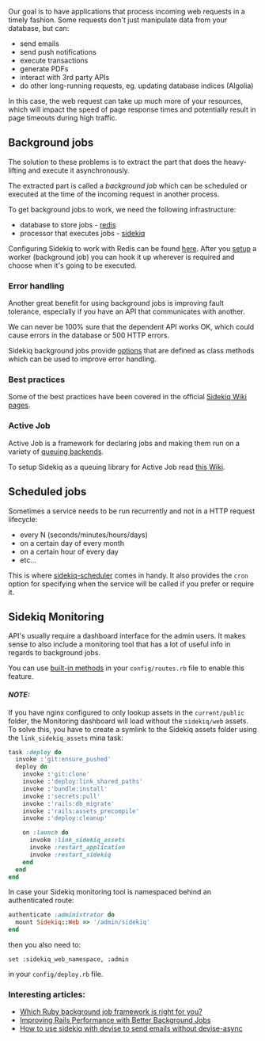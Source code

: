 Our goal is to have applications that process incoming web requests in a timely fashion.
Some requests don't just manipulate data from your database, but can:

- send emails
- send push notifications
- execute transactions
- generate PDFs
- interact with 3rd party APIs
- do other long-running requests, eg. updating database indices (Algolia)

In this case, the web request can take up much more of your resources, which will impact the speed of page response times and potentially result in page timeouts during high traffic.

## Background jobs
The solution to these problems is to extract the part that does the heavy-lifting and execute it asynchronously.

The extracted part is called a *background job* which can be scheduled or executed at the time of the incoming request in another process.

To get background jobs to work, we need the following infrastructure:

- database to store jobs - [redis](https://github.com/redis/redis-rb)
- processor that executes jobs - [sidekiq](https://github.com/mperham/sidekiq)

Configuring Sidekiq to work with Redis can be found [here](https://github.com/mperham/sidekiq/wiki/Using-Redis).
After you [setup](https://github.com/mperham/sidekiq/wiki/Getting-Started) a worker (background job) you can hook it up wherever is required and choose when it's going to be executed.

### Error handling
Another great benefit for using background jobs is improving fault tolerance, especially if you have an API that communicates with another.

We can never be 100% sure that the dependent API works OK, which could cause errors in the database or 500 HTTP errors.

Sidekiq background jobs provide [options](https://github.com/mperham/sidekiq/wiki/Advanced-Options#workers) that are defined as class methods which can be used to improve error handling.

### Best practices
Some of the best practices have been covered in the official [Sidekiq Wiki pages](https://github.com/mperham/sidekiq/wiki/Best-Practices).

### Active Job
Active Job is a framework for declaring jobs and making them run on a variety of [queuing backends](https://guides.rubyonrails.org/active_job_basics.html#starting-the-backend).

To setup Sidekiq as a queuing library for Active Job read [this Wiki](https://github.com/mperham/sidekiq/wiki/Active-Job).

## Scheduled jobs
Sometimes a service needs to be run recurrently and not in a HTTP request lifecycle:

- every N (seconds/minutes/hours/days)
- on a certain day of every month
- on a certain hour of every day
- etc...

This is where [sidekiq-scheduler](https://github.com/moove-it/sidekiq-scheduler) comes in handy.
It also provides the `cron` option for specifying when the service will be called if you prefer or require it.

## Sidekiq Monitoring
API's usually require a dashboard interface for the admin users. It makes sense to also include a monitoring tool that has a lot of useful info in regards to background jobs.

You can use [built-in methods](https://github.com/mperham/sidekiq/wiki/Monitoring#devise) in your `config/routes.rb` file to enable this feature.
#### _NOTE:_
If you have nginx configured to only lookup assets in the `current/public` folder, the Monitoring dashboard will load without the `sidekiq/web` assets. To solve this, you have to create a symlink to the Sidekiq assets folder using the `link_sidekiq_assets` mina task:

```ruby
task :deploy do
  invoke :'git:ensure_pushed'
  deploy do
    invoke :'git:clone'
    invoke :'deploy:link_shared_paths'
    invoke :'bundle:install'
    invoke :'secrets:pull'
    invoke :'rails:db_migrate'
    invoke :'rails:assets_precompile'
    invoke :'deploy:cleanup'

    on :launch do
      invoke :link_sidekiq_assets
      invoke :restart_application
      invoke :restart_sidekiq
    end
  end
end
```

In case your Sidekiq monitoring tool is namespaced behind an authenticated route:

```ruby
authenticate :administrator do
  mount Sidekiq::Web => '/admin/sidekiq'
end
```

then you also need to:

`set :sidekiq_web_namespace, :admin`

in your `config/deploy.rb` file.


### Interesting articles:
* [Which Ruby background job framework is right for you?](https://scoutapm.com/blog/which-ruby-background-job-framework-is-right-for-you)
* [Improving Rails Performance with Better Background Jobs](https://rollout.io/blog/improving-rails-performance-better-background-jobs/)
* [How to use sidekiq with devise to send emails without devise-async](https://stackoverflow.com/a/56265427/1339894)
